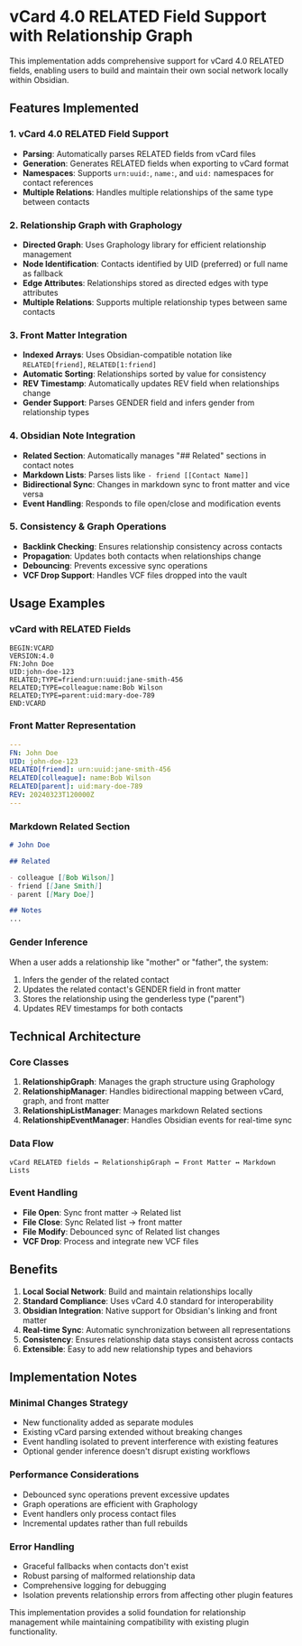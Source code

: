 # vCard 4.0 RELATED Field Support with Relationship Graph

This implementation adds comprehensive support for vCard 4.0 RELATED fields, enabling users to build and maintain their own social network locally within Obsidian.

## Features Implemented

### 1. vCard 4.0 RELATED Field Support
- **Parsing**: Automatically parses RELATED fields from vCard files
- **Generation**: Generates RELATED fields when exporting to vCard format
- **Namespaces**: Supports `urn:uuid:`, `name:`, and `uid:` namespaces for contact references
- **Multiple Relations**: Handles multiple relationships of the same type between contacts

### 2. Relationship Graph with Graphology
- **Directed Graph**: Uses Graphology library for efficient relationship management
- **Node Identification**: Contacts identified by UID (preferred) or full name as fallback
- **Edge Attributes**: Relationships stored as directed edges with type attributes
- **Multiple Relations**: Supports multiple relationship types between same contacts

### 3. Front Matter Integration
- **Indexed Arrays**: Uses Obsidian-compatible notation like `RELATED[friend]`, `RELATED[1:friend]`
- **Automatic Sorting**: Relationships sorted by value for consistency
- **REV Timestamp**: Automatically updates REV field when relationships change
- **Gender Support**: Parses GENDER field and infers gender from relationship types

### 4. Obsidian Note Integration
- **Related Section**: Automatically manages "## Related" sections in contact notes
- **Markdown Lists**: Parses lists like `- friend [[Contact Name]]`
- **Bidirectional Sync**: Changes in markdown sync to front matter and vice versa
- **Event Handling**: Responds to file open/close and modification events

### 5. Consistency & Graph Operations
- **Backlink Checking**: Ensures relationship consistency across contacts
- **Propagation**: Updates both contacts when relationships change
- **Debouncing**: Prevents excessive sync operations
- **VCF Drop Support**: Handles VCF files dropped into the vault

## Usage Examples

### vCard with RELATED Fields
```vcf
BEGIN:VCARD
VERSION:4.0
FN:John Doe
UID:john-doe-123
RELATED;TYPE=friend:urn:uuid:jane-smith-456
RELATED;TYPE=colleague:name:Bob Wilson
RELATED;TYPE=parent:uid:mary-doe-789
END:VCARD
```

### Front Matter Representation
```yaml
---
FN: John Doe
UID: john-doe-123
RELATED[friend]: urn:uuid:jane-smith-456
RELATED[colleague]: name:Bob Wilson
RELATED[parent]: uid:mary-doe-789
REV: 20240323T120000Z
---
```

### Markdown Related Section
```markdown
# John Doe

## Related

- colleague [[Bob Wilson]]
- friend [[Jane Smith]]
- parent [[Mary Doe]]

## Notes
...
```

### Gender Inference
When a user adds a relationship like "mother" or "father", the system:
1. Infers the gender of the related contact
2. Updates the related contact's GENDER field in front matter
3. Stores the relationship using the genderless type ("parent")
4. Updates REV timestamps for both contacts

## Technical Architecture

### Core Classes

1. **RelationshipGraph**: Manages the graph structure using Graphology
2. **RelationshipManager**: Handles bidirectional mapping between vCard, graph, and front matter
3. **RelationshipListManager**: Manages markdown Related sections
4. **RelationshipEventManager**: Handles Obsidian events for real-time sync

### Data Flow

```
vCard RELATED fields ↔ RelationshipGraph ↔ Front Matter ↔ Markdown Lists
```

### Event Handling

- **File Open**: Sync front matter → Related list
- **File Close**: Sync Related list → front matter
- **File Modify**: Debounced sync of Related list changes
- **VCF Drop**: Process and integrate new VCF files

## Benefits

1. **Local Social Network**: Build and maintain relationships locally
2. **Standard Compliance**: Uses vCard 4.0 standard for interoperability
3. **Obsidian Integration**: Native support for Obsidian's linking and front matter
4. **Real-time Sync**: Automatic synchronization between all representations
5. **Consistency**: Ensures relationship data stays consistent across contacts
6. **Extensible**: Easy to add new relationship types and behaviors

## Implementation Notes

### Minimal Changes Strategy
- New functionality added as separate modules
- Existing vCard parsing extended without breaking changes
- Event handling isolated to prevent interference with existing features
- Optional gender inference doesn't disrupt existing workflows

### Performance Considerations
- Debounced sync operations prevent excessive updates
- Graph operations are efficient with Graphology
- Event handlers only process contact files
- Incremental updates rather than full rebuilds

### Error Handling
- Graceful fallbacks when contacts don't exist
- Robust parsing of malformed relationship data
- Comprehensive logging for debugging
- Isolation prevents relationship errors from affecting other plugin features

This implementation provides a solid foundation for relationship management while maintaining compatibility with existing plugin functionality.